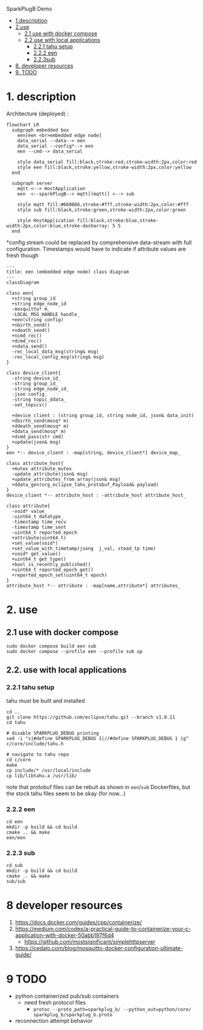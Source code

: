 SparkPlugB Demo

- [1.description](#1-description)
- [2.use](#2-use)
  - [2.1 use with docker compose](#21-use-with-docker-compose)
  - [2.2 use with local applications](#22-use-with-local-applications)
    - [2.2.1 tahu setup](#221-tahu-setup)
    - [2.2.2 een](#222-een)
    - [2.2.3sub](#223-sub)
- [8. developer resources](#8-developer-resources)
- [9. TODO](#9-todo)

# 1. description
Architecture (deployed) :
```mermaid
flowchart LR
  subgraph embedded box
    een[een <br>embedded edge node]
    data_serial --data--> een
    data_serial --config*--> een
    een --cmd--> data_serial

    style data_serial fill:black,stroke:red,stroke-width:2px,color:red
    style een fill:black,stroke:yellow,stroke-width:2px,color:yellow
  end

  subgraph server
    mqtt <--> HostApplication
    een  <--sparkPlugB--> mqtt[(mqtt)] <--> sub

    style mqtt fill:#660066,stroke:#fff,stroke-width:2px,color:#fff
    style sub fill:black,stroke:green,stroke-width:2px,color:green

    style HostApplication fill:black,stroke:blue,stroke-width:2px,color:blue,stroke-dasharray: 5 5
  end
```
*config stream could be replaced by comprehensive data-stream with full configuration.  Timestamps would have to indicate if attribute  values are fresh though

```mermaid
---
title: een (embedded edge node) class diagram
---
classDiagram

class een{
  +string group_id
  +string edge_node_id
  -mosquitto* m_
  -LOCAL_MSG_HANDLE handle_
  +een(string config)
  +nbirth_send()
  +ndeath_send()
  +ncmd_rec()
  +dcmd_rec()
  +ndata_send()
  -rec_local_data_msg(string& msg)
  -rec_local_config_msg(string& msg)
}

class device_client{
  -string device_id_
  -string group_id_
  -string edge_node_id_
  -json config_
  -string topic_ddata_
  -set_topics()

  +device_client : (string group_id, string node_id, json& data_init)
  +dbirth_send(mosq* m)
  +ddeath_send(mosq* m)
  +ddata_send(mosq* m)
  +dcmd_pass(str cmd)
  +update(json& msg)
}
een *-- device_client : -map[string, device_client*] device_map_

class attribute_host{
  +mutex attribute_mutex
  -update_attribute(json& msg)
  +update_attributes_from_array(json& msg)
  +ddata_gen(org_eclipse_tahu_protobuf_Payload& payload)
}
device_client *-- attribute_host : -attribute_host attribute_host_

class attribute{
  -void* value_
  -uint64_t datatype_
  -timestamp time_recv
  -timestamp time_sent
  -uint64_t reported_epoch
  +attribute(uint64_t)
  +set_value(void*)
  +set_value_with_timetamp(jsong  j_val, stead_tp time)
  +void* get_value()
  +uint64_t get_type()
  +bool is_recently_published()
  +uint64_t reported_epoch_get()
  +reported_epoch_set(uint64_t epoch)
}
attribute_host *-- attribute : -map[name,attribute*] attributes_
```

# 2. use
## 2.1 use with docker compose
```
sudo docker compose build een sub
sudo docker compose --profile een --profile sub up
```

## 2.2. use with local applications
### 2.2.1 tahu setup
tahu must be built and installed
```
cd ..
git clone https://github.com/eclipse/tahu.git --branch v1.0.11
cd tahu

# disable SPARKPLUG_DEBUG printing
sed -i "s|#define SPARKPLUG_DEBUG 1|//#define SPARKPLUG_DEBUG 1 |g" c/core/include/tahu.h

# navigate to tahu repo
cd c/core
make
cp include/* /usr/local/include
cp lib/libtahu.a /usr/lib/
```
note that protobuf files can be rebuit as shown in `een`/`sub` Dockerfiles, but the stock tahu files seem to be okay (for now...)

### 2.2.2 een
```
cd een
mkdir -p build && cd build
cmake .. && make
een/een
```
### 2.2.3 sub
```
cd sub
mkdir -p build && cd build
cmake .. && make
sub/sub
```

# 8 developer resources
1. https://docs.docker.com/guides/cpp/containerize/
2. https://medium.com/codex/a-practical-guide-to-containerize-your-c-application-with-docker-50abb197f6d4
    - https://github.com/mostsignificant/simplehttpserver
3. https://cedalo.com/blog/mosquitto-docker-configuration-ultimate-guide/


# 9 TODO
- python containerized pub/sub containers
  - need fresh protocol files
    - `protoc --proto_path=sparkplug_b/ --python_out=python/core/ sparkplug_b/sparkplug_b.proto`
- reconnection attempt behavior